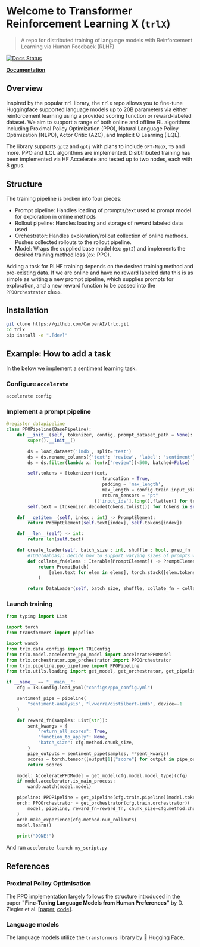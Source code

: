 [docs-image]: https://readthedocs.org/projects/trlX/badge/?version=latest
[docs-url]: https://trlX.readthedocs.io/en/latest/?badge=latest

# Welcome to Transformer Reinforcement Learning X (`trlX`)
> A repo for distributed training of language models with Reinforcement Learning via Human Feedback (RLHF)

[![Docs Status][docs-image]][docs-url]

**[Documentation](https://trlX.readthedocs.io)**

## Overview
Inspired by the popular `trl` library, the `trlX` repo allows you to fine-tune Huggingface supported language models up to 20B parameters via either reinforcement learning using a provided scoring function or reward-labeled dataset. We aim to support a range of both online and offline RL algorithms including Proximal Policy Optimization (PPO), Natural Language Policy Optimization (NLPO), Actor Critic (A2C), and Implicit Q Learning (ILQL).

The library supports `gpt2` and `gptj` with plans to include `GPT-NeoX`, `T5` and more. PPO and ILQL algorithms are implemented. Disibtributed training has been implemented via HF Accelerate and tested up to two nodes, each with 8 gpus.

## Structure

The training pipeline is broken into four pieces:

- Prompt pipeline: Handles loading of prompts/text used to prompt model for exploration in online methods
- Rollout pipeline: Handles loading and storage of reward labeled data used
- Orchestrator: Handles exploration/rollout collection of online methods. Pushes collected rollouts to the rollout pipeline.
- Model: Wraps the supplied base model (ex: `gpt2`) and implements the desired training method loss (ex: PPO).

Adding a task for RLHF training depends on the desired training method and pre-existing data. If we are online and have no reward labeled data this is as simple as writing a new prompt pipeline, which supplies prompts for exploration, and a new reward function to be passed into the `PPOOrchestrator` class.

## Installation
```bash
git clone https://github.com/CarperAI/trlx.git
cd trlx
pip install -e ".[dev]"
```

## Example: How to add a task

In the below we implement a sentiment learning task.

### Configure `accelerate`

```bash
accelerate config
```

### Implement a prompt pipeline

```python
@register_datapipeline
class PPOPipeline(BasePipeline):
    def __init__(self, tokenizer, config, prompt_dataset_path = None):
        super().__init__()

        ds = load_dataset('imdb', split='test')
        ds = ds.rename_columns({'text': 'review', 'label': 'sentiment'})
        ds = ds.filter(lambda x: len(x["review"])<500, batched=False)

        self.tokens = [tokenizer(text,
                                    truncation = True,
                                    padding = 'max_length',
                                    max_length = config.train.input_size,
                                    return_tensors = "pt"
                                 )['input_ids'].long().flatten() for text in ds['review']]
        self.text = [tokenizer.decode(tokens.tolist()) for tokens in self.tokens]

    def __getitem__(self, index : int) -> PromptElement:
        return PromptElement(self.text[index], self.tokens[index])

    def __len__(self) -> int:
        return len(self.text)

    def create_loader(self, batch_size : int, shuffle : bool, prep_fn : Callable = None, num_workers : int = 0) -> DataLoader:
        #TODO(dahoas): Decide how to support varying sizes of prompts without having to tokenize on fly
        def collate_fn(elems : Iterable[PromptElement]) -> PromptElement:
            return PromptBatch(
                [elem.text for elem in elems], torch.stack([elem.tokens for elem in elems])  # Assumes token tensors all same size
            )

        return DataLoader(self, batch_size, shuffle, collate_fn = collate_fn, num_workers = num_workers)
 ```

### Launch training

```python
from typing import List

import torch
from transformers import pipeline

import wandb
from trlx.data.configs import TRLConfig
from trlx.model.accelerate_ppo_model import AcceleratePPOModel
from trlx.orchestrator.ppo_orchestrator import PPOOrchestrator
from trlx.pipeline.ppo_pipeline import PPOPipeline
from trlx.utils.loading import get_model, get_orchestrator, get_pipeline

if __name__ == "__main__":
    cfg = TRLConfig.load_yaml("configs/ppo_config.yml")

    sentiment_pipe = pipeline(
        "sentiment-analysis", "lvwerra/distilbert-imdb", device=-1
    )

    def reward_fn(samples: List[str]):
        sent_kwargs = {
            "return_all_scores": True,
            "function_to_apply": None,
            "batch_size": cfg.method.chunk_size,
        }
        pipe_outputs = sentiment_pipe(samples, **sent_kwargs)
        scores = torch.tensor([output[1]["score"] for output in pipe_outputs])
        return scores

    model: AcceleratePPOModel = get_model(cfg.model.model_type)(cfg)
    if model.accelerator.is_main_process:
        wandb.watch(model.model)

    pipeline: PPOPipeline = get_pipeline(cfg.train.pipeline)(model.tokenizer, cfg)
    orch: PPOOrchestrator = get_orchestrator(cfg.train.orchestrator)(
        model, pipeline, reward_fn=reward_fn, chunk_size=cfg.method.chunk_size
    )
    orch.make_experience(cfg.method.num_rollouts)
    model.learn()

    print("DONE!")
```

And run `accelerate launch my_script.py`

## References

### Proximal Policy Optimisation
The PPO implementation largely follows the structure introduced in the paper **"Fine-Tuning Language Models from Human Preferences"** by D. Ziegler et al. \[[paper](https://arxiv.org/pdf/1909.08593.pdf), [code](https://github.com/openai/lm-human-preferences)].

### Language models
The language models utilize the `transformers` library by 🤗 Hugging Face.
